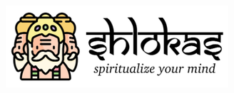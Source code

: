 <a href="https://github.com/akdasa-studios/shlokas">
    <p align="center">
        <img src="https://raw.githubusercontent.com/akdasa-studios/shlokas/main/docs/logo.svg" height="184px"/>
    </p>
</a>
